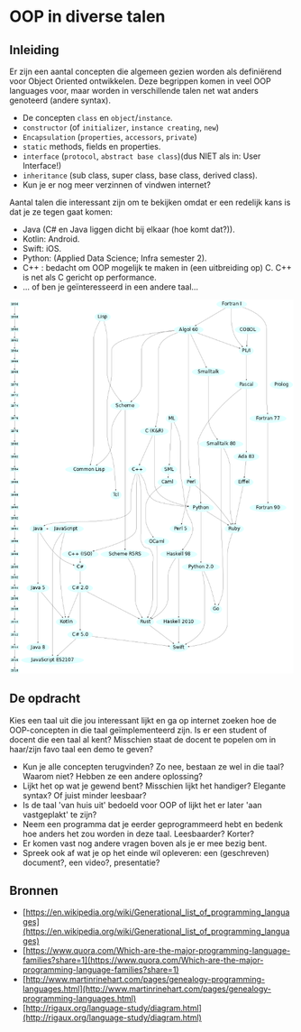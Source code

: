 # OOP in diverse talen

## Inleiding
Er zijn een aantal concepten die algemeen gezien worden als definiërend voor Object Oriented ontwikkelen. Deze begrippen komen in veel OOP languages voor, maar worden in verschillende talen net wat anders genoteerd (andere syntax).

+ De concepten `class` en  `object`/`instance`.
+ `constructor` (of `initializer`, `instance creating`, `new`)
+ `Encapsulation` (`properties`, `accessors`, `private`)
+ `static` methods, fields en properties.
+ `interface` (`protocol`, `abstract base class`)(dus NIET als in: User Interface!)
+ `inheritance` (sub class, super class, base class, derived class).
+ Kun je er nog meer verzinnen of vindwen internet?


Aantal talen die interessant zijn om te bekijken omdat er een redelijk kans is dat je ze tegen gaat komen:
+ Java (C# en Java liggen dicht bij elkaar (hoe komt dat?)).
+ Kotlin: Android.
+ Swift: iOS.
+ Python:  (Applied Data Science; Infra semester 2).
+ C++ : bedacht om OOP mogelijk te maken in (een uitbreiding op) C. C++ is net als C gericht op performance.
+ ... of ben je geïnteresseerd in een andere taal...

![fig:Historie](figures/familytree.png "family tree")

## De opdracht

Kies een taal uit die jou interessant lijkt en ga op internet zoeken hoe de OOP-concepten in die taal geïmplementeerd zijn.
Is er een student of docent die een taal al kent? Misschien staat de docent te popelen om in haar/zijn favo taal een demo te geven?

+ Kun je alle concepten terugvinden? Zo nee, bestaan ze wel in die taal? Waarom niet? Hebben ze een andere oplossing?
+ Lijkt het op wat je gewend bent? Misschien lijkt het handiger? Elegante syntax? Of juist minder leesbaar?
+ Is de taal 'van huis uit' bedoeld voor OOP of lijkt het er later 'aan vastgeplakt' te zijn?
+ Neem een programma dat je eerder geprogrammeerd hebt en bedenk hoe anders het zou worden in deze taal. Leesbaarder? Korter?
+ Er komen vast nog andere vragen boven als je er  mee bezig bent.
+ Spreek ook af wat je op het einde wil opleveren: een (geschreven) document?, een video?, presentatie? 

## Bronnen

+ [https://en.wikipedia.org/wiki/Generational_list_of_programming_languages](https://en.wikipedia.org/wiki/Generational_list_of_programming_languages)
+ [https://www.quora.com/Which-are-the-major-programming-language-families?share=1](https://www.quora.com/Which-are-the-major-programming-language-families?share=1)
+ [http://www.martinrinehart.com/pages/genealogy-programming-languages.html](http://www.martinrinehart.com/pages/genealogy-programming-languages.html)
+ [http://rigaux.org/language-study/diagram.html](http://rigaux.org/language-study/diagram.html)
